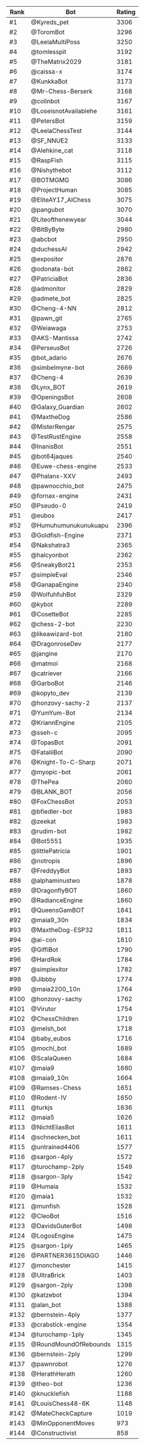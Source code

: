Rank|Bot|Rating
---|---|---
#1|@Kyreds_pet|3306
#2|@ToromBot|3296
#3|@LeelaMultiPoss|3250
#4|@tomlesspit|3192
#5|@TheMatrix2029|3181
#6|@caissa-x|3174
#7|@KunkkaBot|3173
#8|@Mr-Chess-Berserk|3168
#9|@colinbot|3167
#10|@LoseisnotAvailablehe|3161
#11|@PetersBot|3159
#12|@LeelaChessTest|3144
#13|@SF_NNUE2|3133
#14|@Alehkine_cat|3118
#15|@RaspFish|3115
#16|@Nishythebot|3112
#17|@BOTMGMG|3086
#18|@ProjectHuman|3085
#19|@EliteAY17_AIChess|3075
#20|@pangubot|3070
#21|@Liteofthenewyear|3044
#22|@BitByByte|2980
#23|@abcbot|2950
#24|@duchessAI|2942
#25|@expositor|2876
#26|@odonata-bot|2862
#27|@PatriciaBot|2836
#28|@admonitor|2829
#29|@admete_bot|2825
#30|@Cheng-4-NN|2812
#31|@pawn_git|2765
#32|@Weiawaga|2753
#33|@AKS-Mantissa|2742
#34|@PerseusBot|2726
#35|@bot_adario|2676
#36|@simbelmyne-bot|2669
#37|@Cheng-4|2639
#38|@Lynx_BOT|2619
#39|@OpeningsBot|2608
#40|@Galaxy_Guardian|2602
#41|@MaxtheDog|2586
#42|@MisterRengar|2575
#43|@TestRustEngine|2558
#44|@InanisBot|2551
#45|@bot64jaques|2540
#46|@Euwe-chess-engine|2533
#47|@Phalanx-XXV|2493
#48|@pawnocchio_bot|2475
#49|@fornax-engine|2431
#50|@Pseudo-0|2419
#51|@eubos|2417
#52|@Humuhumunukunukuapu|2396
#53|@Goldfish-Engine|2371
#54|@Nakshatra3|2365
#55|@halcyonbot|2362
#56|@SneakyBot21|2353
#57|@simpleEval|2346
#58|@GanapaEngine|2340
#59|@WolfuhfuhBot|2329
#60|@kybot|2289
#61|@CosetteBot|2285
#62|@chess-2-bot|2230
#63|@likeawizard-bot|2180
#64|@DragonroseDev|2177
#65|@jangine|2170
#66|@matmoi|2168
#67|@catriever|2166
#68|@GarboBot|2146
#69|@kopyto_dev|2139
#70|@honzovy-sachy-2|2137
#71|@YumYum-Bot|2134
#72|@KriannEngine|2105
#73|@sseh-c|2095
#74|@TopasBot|2091
#75|@FataliiBot|2090
#76|@Knight-To-C-Sharp|2071
#77|@myopic-bot|2061
#78|@ThePea|2060
#79|@BLANK_BOT|2056
#80|@FoxChessBot|2053
#81|@bfiedler-bot|1983
#82|@zeekat|1983
#83|@rudim-bot|1982
#84|@Bot5551|1935
#85|@littlePatricia|1901
#86|@notropis|1896
#87|@FreddyyBot|1893
#88|@alphaminustwo|1878
#89|@DragonflyBOT|1860
#90|@RadianceEngine|1860
#91|@QueensGamBOT|1841
#92|@maia9_30n|1834
#93|@MaxtheDog-ESP32|1811
#94|@ai-con|1810
#95|@GiffiBot|1790
#96|@HardRok|1784
#97|@simplexitor|1782
#98|@Jibbby|1774
#99|@maia2200_10n|1764
#100|@honzovy-sachy|1762
#101|@Virutor|1754
#102|@ChessChildren|1719
#103|@melsh_bot|1718
#104|@baby_eubos|1716
#105|@mochi_bot|1689
#106|@ScalaQueen|1684
#107|@maia9|1680
#108|@maia9_10n|1664
#109|@Ramses-Chess|1651
#110|@Rodent-IV|1650
#111|@turkjs|1636
#112|@maia5|1626
#113|@NichtEliasBot|1611
#114|@schnecken_bot|1611
#115|@untrained4406|1577
#116|@sargon-4ply|1572
#117|@turochamp-2ply|1549
#118|@sargon-3ply|1542
#119|@Humaia|1532
#120|@maia1|1532
#121|@munfish|1528
#122|@CleoBot|1516
#123|@DavidsGuterBot|1498
#124|@LogosEngine|1475
#125|@sargon-1ply|1465
#126|@PARTNER3615DIAGO|1446
#127|@monchester|1415
#128|@UltraBrick|1403
#129|@sargon-2ply|1398
#130|@katzebot|1394
#131|@alan_bot|1388
#132|@bernstein-4ply|1377
#133|@crabstick-engine|1354
#134|@turochamp-1ply|1345
#135|@RoundMoundOfRebounds|1315
#136|@bernstein-2ply|1299
#137|@pawnrobot|1276
#138|@HerathHerath|1260
#139|@theo-bot|1236
#140|@knucklefish|1188
#141|@LouisChess48-6K|1148
#142|@MateCheckCapture|1019
#143|@MinOpponentMoves|973
#144|@Constructivist|858
